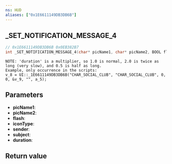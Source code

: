 ```yaml
---
ns: HUD
aliases: ["0x1E6611149DB3DB6B"]
---
```

## _SET_NOTIFICATION_MESSAGE_4

```c
// 0x1E6611149DB3DB6B 0x0EB382B7
int _SET_NOTIFICATION_MESSAGE_4(char* picName1, char* picName2, BOOL flash, int iconType, char* sender, char* subject, float duration);
```

```
NOTE: 'duration' is a multiplier, so 1.0 is normal, 2.0 is twice as long (very slow), and 0.5 is half as long.  
Example, only occurrence in the scripts:  
v_8 = UI::_1E6611149DB3DB6B("CHAR_SOCIAL_CLUB", "CHAR_SOCIAL_CLUB", 0, 0, &v_9, "", a_5);  
```

## Parameters
* **picName1**: 
* **picName2**: 
* **flash**: 
* **iconType**: 
* **sender**: 
* **subject**: 
* **duration**: 

## Return value
